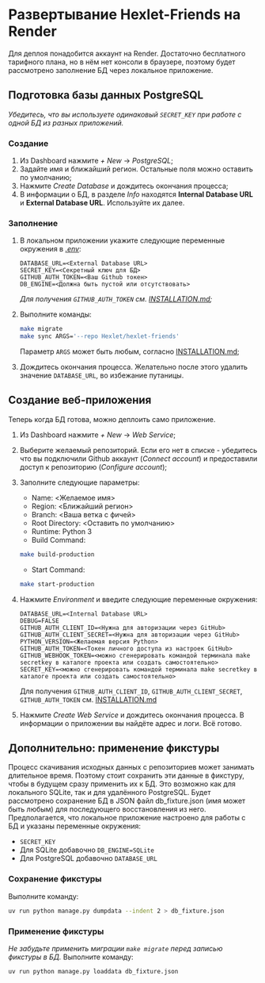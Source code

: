 # Развертывание Hexlet-Friends на Render

Для деплоя понадобится аккаунт на Render. Достаточно бесплатного тарифного плана, но в нём нет консоли в браузере, поэтому будет рассмотрено заполнение БД через локальное приложение.

## Подготовка базы данных PostgreSQL

*Убедитесь, что вы используете одинаковый `SECRET_KEY` при работе с одной БД из разных приложений.*

### Создание

1. Из Dashboard нажмите *+ New* -> *PostgreSQL*;
2. Задайте имя и ближайший регион. Остальные поля можно оставить по умолчанию;
3. Нажмите *Create Database* и дождитесь окончания процесса;
4. В информации о БД, в разделе *Info* находятся **Internal Database URL** и **External Database URL**. Используйте их далее.

### Заполнение

1. В локальном приложении укажите следующие переменные окружения в *[.env](.env.example)*:

    ```text
    DATABASE_URL=<External Database URL>
    SECRET_KEY=<Секретный ключ для БД>
    GITHUB_AUTH_TOKEN=<Ваш Github токен>
    DB_ENGINE=<Должна быть пустой или отсутствовать>
    ```

    *Для получения `GITHUB_AUTH_TOKEN` см. [INSTALLATION.md](INSTALLATION.md#12-to-work-with-the-project-you-will-need-to-set-the-values-of-the-environment-variables-in-the-env-file);*
2. Выполните команды:

    ```bash
    make migrate
    make sync ARGS='--repo Hexlet/hexlet-friends'
    ```

    Параметр `ARGS` может быть любым, согласно [INSTALLATION.md](INSTALLATION.md#2-filling-the-database);
3. Дождитесь окончания процесса. Желательно после этого удалить значение `DATABASE_URL`, во избежание путаницы.

## Создание веб-приложения

Теперь когда БД готова, можно деплоить само приложение.

1. Из Dashboard нажмите *+ New* -> *Web Service*;
2. Выберите желаемый репозиторий. Если его нет в списке - убедитесь что вы подключили Github аккаунт (*Connect account*) и предоставили доступ к репозиторию (*Configure account*);
3. Заполните следующие параметры:

   * Name: <Желаемое имя>
   * Region: <Ближайший регион>
   * Branch: <Ваша ветка с фичей>
   * Root Directory: <Оставить по умолчанию>
   * Runtime: Python 3
   * Build Command:

    ```bash
    make build-production
    ```

   * Start Command:

    ```bash
    make start-production
    ```

4. Нажмите *Environment* и введите следующие переменные окружения:

    ```text
    DATABASE_URL=<Internal Database URL>
    DEBUG=FALSE
    GITHUB_AUTH_CLIENT_ID=<Нужна для авторизации через GitHub>
    GITHUB_AUTH_CLIENT_SECRET=<Нужна для авторизации через GitHub>
    PYTHON_VERSION=<Желаемая версия Python>
    GITHUB_AUTH_TOKEN=<Токен личного доступа из настроек GitHub>
    GITHUB_WEBHOOK_TOKEN=<можно сгенерировать командой терминала make secretkey в каталоге проекта или создать самостоятельно>
    SECRET_KEY=<можно сгенерировать командой терминала make secretkey в каталоге проекта или создать самостоятельно>
	```
	Для получения `GITHUB_AUTH_CLIENT_ID`, `GITHUB_AUTH_CLIENT_SECRET`, `GITHUB_AUTH_TOKEN` см. [INSTALLATION.md](INSTALLATION.md#12-to-work-with-the-project-you-will-need-to-set-the-values-of-the-environment-variables-in-the-env-file)

5. Нажмите *Create Web Service* и дождитесь окончания процесса. В информации о приложении вы найдёте адрес и логи. Всё готово.

## Дополнительно: применение фикстуры

Процесс скачивания исходных данных с репозиториев может занимать длительное время.
Поэтому стоит сохранить эти данные в фикстуру, чтобы в будущем сразу применить их к БД.
Это возможно как для локального SQLite, так и для удалённого PostgreSQL.
Будет рассмотрено сохранение БД в JSON файл db_fixture.json (имя может быть любым) для последующего восстановления из него.
Предполагается, что локальное приложение настроено для работы с БД и указаны переменные окружения:

* `SECRET_KEY`
* Для SQLite добавочно `DB_ENGINE=SQLite`
* Для PostgreSQL добавочно `DATABASE_URL`

### Сохранение фикстуры

Выполните команду:

```bash
uv run python manage.py dumpdata --indent 2 > db_fixture.json
```

### Применение фикстуры

*Не забудьте применить миграции `make migrate` перед записью фикстуры в БД.*
Выполните команду:

```bash
uv run python manage.py loaddata db_fixture.json
```
